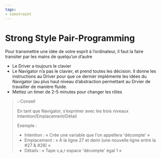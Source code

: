 ```yaml
---
tags:
- constraint
---
```

# Strong Style Pair-Programming

Pour transmettre une idée de votre esprit à l’ordinateur, il faut la faire transiter par les mains de quelqu’un d’autre

- Le Driver a toujours le clavier
- Le Navigator n’a pas le clavier, et prend toutes les décision. Il donne les instructions au Driver pour que ce dernier implémente les idées du Navigator (au plus haut niveau d’abstraction permettant au Drvier de travailler de manière fluide.
- Mettez un timer de 2-5 minutes pour changer les rôles

> 💡Conseil
> 
> En tant que Navigator, s’exprimer avec les trois niveaux Intention/Emplacement/Détail
>
> Exemple :
> 
> - Intention : « Crée une variable que l'on appellera 'décompte' »
> - Emplacement : « À la ligne 27 et demi (une nouvelle ligne entre la #27 & #28) »
> - Détails : « Tape v,a,r espace 'décompte' égal 1 »